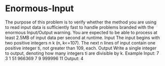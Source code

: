 # Enormous-Input
The purpose of this problem is to verify whether the method you are using to read input data is sufficiently fast to handle problems branded with the enormous Input/Output warning. You are expected to be able to process at least 2.5MB of input data per second at runtime.  Input The input begins with two positive integers n k (n, k&lt;=107). The next n lines of input contain one positive integer ti, not greater than 109, each.  Output Write a single integer to output, denoting how many integers ti are divisible by k.  Example Input: 7 3 1 51 966369 7 9 999996 11  Output: 4
